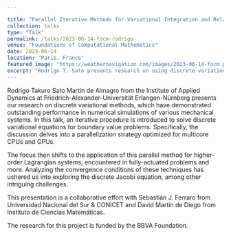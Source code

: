 ```yaml
---

title: "Parallel Iterative Methods for Variational Integration and Related Problems"
collection: talks
type: "Talk"
permalink: /talks/2023-06-14-focm-rodrigo
venue: "Foundations of Computational Mathematics"
date: 2023-06-14
location: "Paris, France"
featured_image: "https://weathernavigation.com/images/2023-06-14-focm.png"
excerpt: "Rodrigo T. Sato presents research on using discrete variational methods and parallelization strategies for numerical simulations in mechanical systems."
---
```


Rodrigo Takuro Sato Martín de Almagro from the Institute of Applied Dynamics at Friedrich-Alexander-Universität Erlangen-Nürnberg presents our research on discrete variational methods, which have demonstrated outstanding performance in numerical simulations of various mechanical systems. In this talk, an iterative procedure is introduced to solve discrete variational equations for boundary value problems. Specifically, the discussion delves into a parallelization strategy optimized for multicore CPUs and GPUs.

The focus then shifts to the application of this parallel method for higher-order Lagrangian systems, encountered in fully-actuated problems and more. Analyzing the convergence conditions of these techniques has ushered us into exploring the discrete Jacobi equation, among other intriguing challenges.

This presentation is a collaborative effort with Sebastián J. Ferraro from Universidad Nacional del Sur & CONICET and David Martín de Diego from Instituto de Ciencias Matemáticas.

The research for this project is funded by the BBVA Foundation.
